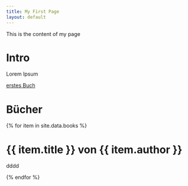 ```yaml
---
title: My First Page
layout: default
---
```


This is the content of my page
# Intro
Lorem Ipsum

[erstes Buch](books/first.md)

# Bücher
{% for item in site.data.books %}
    <div>
    <h1>{{ item.title }} von {{ item.author }}</h1>
    <p>dddd</p>
    </div>
{% endfor %}
